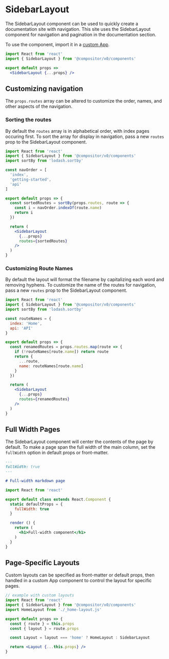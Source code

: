 
# SidebarLayout

The SidebarLayout component can be used to quickly create a documentation site with navigation.
This site uses the SidebarLayout component for navigation and pagination in the documentation section.

To use the component, import it in a [custom App](/custom-app).

```jsx
import React from 'react'
import { SidebarLayout } from '@compositor/x0/components'

export default props =>
  <SidebarLayout {...props} />
```

## Customizing navigation

The `props.routes` array can be altered to customize the order, names, and other aspects of the navigation.

### Sorting the routes

By default the `routes` array is in alphabetical order, with index pages occuring first.
To sort the array for display in navigation, pass a new `routes` prop to the SidebarLayout component.

```jsx
import React from 'react'
import { SidebarLayout } from '@compositor/x0/components'
import sortBy from 'lodash.sortby'

const navOrder = [
  'index',
  'getting-started',
  'api'
]

export default props => {
  const sortedRoutes = sortBy(props.routes, route => {
    const i = navOrder.indexOf(route.name)
    return i
  })

  return (
    <SidebarLayout
      {...props}
      routes={sortedRoutes}
    />
  )
}
```

### Customizing Route Names

By default the layout will format the filename by capitalizing each word and removing hyphens.
To customize the name of the routes for navigation, pass a new `routes` prop to the SidebarLayout component.

```jsx
import React from 'react'
import { SidebarLayout } from '@compositor/x0/components'
import sortBy from 'lodash.sortby'

const routeNames = {
  index: 'Home',
  api: 'API'
}

export default props => {
  const renamedRoutes = props.routes.map(route => {
    if (!routeNames[route.name]) return route
    return {
      ...route,
      name: routeNames[route.name]
    }
  })

  return (
    <SidebarLayout
      {...props}
      routes={renamedRoutes}
    />
  )
}
```

## Full Width Pages

The SidebarLayout component will center the contents of the page by default.
To make a page span the full width of the main column, set the `fullWidth` option in default props or front-matter.

```md
---
fullWidth: true
---

# Full-width markdown page
```

```jsx
import React from 'react'

export default class extends React.Component {
  static defaultProps = {
    fullWidth: true
  }

  render () {
    return (
      <h1>Full-width component</h1>
    )
  }
}
```

## Page-Specific Layouts

Custom layouts can be specified as front-matter or default props, then handled in a custom App component to control the layout for specific pages.

```jsx
// example with custom layouts
import React from 'react'
import { SidebarLayout } from '@compositor/x0/components'
import HomeLayout from './_home-layout.js'

export default props => {
  const { route } = this.props
  const { layout } = route.props

  const Layout = layout === 'home' ? HomeLayout : SidebarLayout

  return <Layout {...this.props} />
}
```


